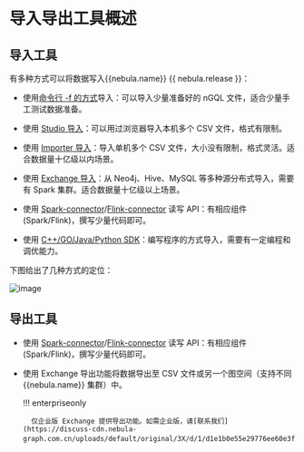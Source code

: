 # 导入导出工具概述

## 导入工具

有多种方式可以将数据写入{{nebula.name}} {{ nebula.release }}：

- 使用[命令行 -f 的方式](../2.quick-start/3.quick-start-on-premise/3.connect-to-nebula-graph.md)导入：可以导入少量准备好的 nGQL 文件，适合少量手工测试数据准备。
  
- 使用 [Studio 导入](../nebula-studio/quick-start/st-ug-import-data.md)：可以用过浏览器导入本机多个 CSV 文件，格式有限制。
  
- 使用 [Importer 导入](use-importer.md)：导入单机多个 CSV 文件，大小没有限制，格式灵活。适合数据量十亿级以内场景。
- 使用 [Exchange 导入](nebula-exchange/about-exchange/ex-ug-what-is-exchange.md)：从 Neo4j、Hive、MySQL 等多种源分布式导入，需要有 Spark 集群。适合数据量十亿级以上场景。
- 使用 [Spark-connector](nebula-spark-connector.md)/[Flink-connector](nebula-flink-connector.md) 读写 API：有相应组件 (Spark/Flink)，撰写少量代码即可。
- 使用 [C++/GO/Java/Python SDK](../20.appendix/6.eco-tool-version.md)：编写程序的方式导入，需要有一定编程和调优能力。

下图给出了几种方式的定位：

 ![image](https://docs-cdn.nebula-graph.com.cn/figures/write-choice.png)

## 导出工具

- 使用 [Spark-connector](nebula-spark-connector.md)/[Flink-connector](nebula-flink-connector.md) 读写 API：有相应组件 (Spark/Flink)，撰写少量代码即可。
- 使用 Exchange 导出功能将数据导出至 CSV 文件或另一个图空间（支持不同 {{nebula.name}} 集群）中。

  !!! enterpriseonly

        仅企业版 Exchange 提供导出功能。如需企业版，请[联系我们](https://discuss-cdn.nebula-graph.com.cn/uploads/default/original/3X/d/1/d1e1b0e55e29776ee60e3f34c843474ec884393d.jpeg)。